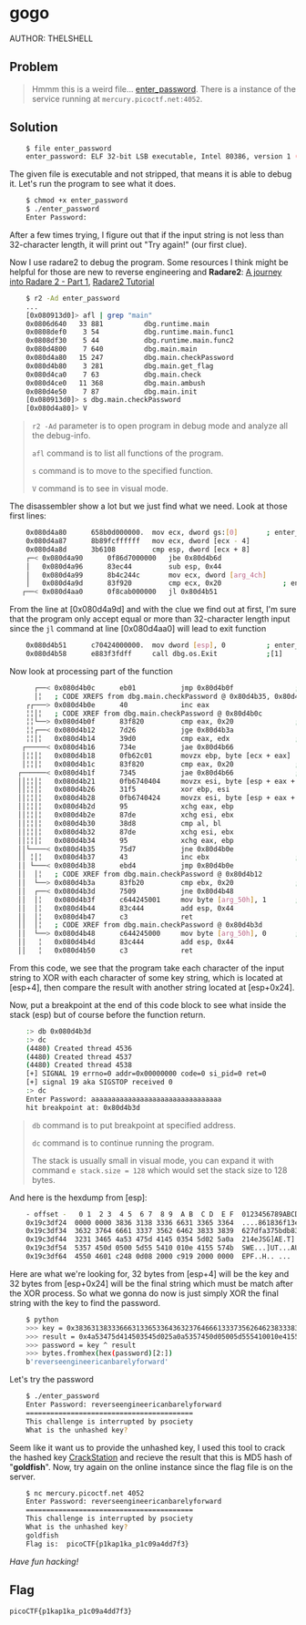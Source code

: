 # gogo
AUTHOR: THELSHELL
## Problem
> Hmmm this is a weird file... [enter_password](https://github.com/Henry1601/PicoCTF-Writeup/blob/main/Reverse%20Engineering/gogo/enter_password). There is a instance of the service running at `mercury.picoctf.net:4052`.
## Solution
```bash
	$ file enter_password 
	enter_password: ELF 32-bit LSB executable, Intel 80386, version 1 (SYSV), statically linked, Go BuildID=3-hVI6nMz0HbfIUMSEzq/TkiA8oRk8FHsCuRXIle2/C1my_KvOIt2KUk44LyQs/-XrwOx7UDhcGGdtF5xpG, with debug_info, not stripped
```
The given file is executable and not stripped, that means it is able to debug it. Let's run the program to see what it does.
```bash
	$ chmod +x enter_password
	$ ./enter_password                        
	Enter Password:
```
After a few times trying, I figure out that if the input string is not less than 32-character length, it will print out "Try again!" (our first clue).

Now I use radare2 to debug the program. Some resources I think might be helpful for those are new to reverse engineering and **Radare2**: [A journey into Radare 2 - Part 1](https://www.megabeets.net/a-journey-into-radare-2-part-1/), [Radare2 Tutorial](https://www.youtube.com/watch?v=oW8Ey5STrPI&list=PLg_QXA4bGHpvsW-qeoi3_yhiZg8zBzNwQ)
```bash
	$ r2 -Ad enter_password
	...
	[0x080913d0]> afl | grep "main"
	0x0806d640   33 881          dbg.runtime.main
	0x0808def0    3 54           dbg.runtime.main.func1
	0x0808df30    5 44           dbg.runtime.main.func2
	0x080d4800    7 640          dbg.main.main
	0x080d4a80   15 247          dbg.main.checkPassword
	0x080d4b80    3 281          dbg.main.get_flag
	0x080d4ca0    7 63           dbg.main.check
	0x080d4ce0   11 368          dbg.main.ambush
	0x080d4e50    7 87           dbg.main.init
	[0x080913d0]> s dbg.main.checkPassword 
	[0x080d4a80]> V
```
> `r2 -Ad` parameter is to open program in debug mode and analyze all the debug-info.
> 
> `afl` command is to list all functions of the program.
> 
> `s` command is to move to the specified function.
>
> `V` command is to see in visual mode.

The disassembler show a lot but we just find what we need. Look at those first lines:
```bash
	0x080d4a80      658b0d000000.  mov ecx, dword gs:[0]       ; enter_password.go:30    ; void main.checkPassword(string input,bool ~r1);
	0x080d4a87      8b89fcffffff   mov ecx, dword [ecx - 4]
	0x080d4a8d      3b6108         cmp esp, dword [ecx + 8]
    ┌─< 0x080d4a90      0f86d7000000   jbe 0x80d4b6d
    │   0x080d4a96      83ec44         sub esp, 0x44
    │   0x080d4a99      8b4c244c       mov ecx, dword [arg_4ch]
    │   0x080d4a9d      83f920         cmp ecx, 0x20               ; enter_password.go:31    ; 32
   ┌──< 0x080d4aa0      0f8cab000000   jl 0x80d4b51
```
From the line at [0x080d4a9d] and with the clue we find out at first, I'm sure that the program only accept equal or more than 32-character length input since the `jl` command at line [0x080d4aa0] will lead to exit function
```bash
	0x080d4b51      c70424000000.  mov dword [esp], 0          ; enter_password.go:32
	0x080d4b58      e883f3fdff     call dbg.os.Exit            ;[1]
```
Now look at processing part of the function
```bash
      ┌──< 0x080d4b0c      eb01           jmp 0x80d4b0f               ; enter_password.go:70
      │╎   ; CODE XREFS from dbg.main.checkPassword @ 0x80d4b35, 0x80d4b38
    ┌┌───> 0x080d4b0e      40             inc eax
    ╎╎│╎   ; CODE XREF from dbg.main.checkPassword @ 0x80d4b0c
    ╎╎└──> 0x080d4b0f      83f820         cmp eax, 0x20               ; 32
    ╎╎┌──< 0x080d4b12      7d26           jge 0x80d4b3a
    ╎╎│╎   0x080d4b14      39d0           cmp eax, edx                ; enter_password.go:71
   ┌─────< 0x080d4b16      734e           jae 0x80d4b66
   │╎╎│╎   0x080d4b18      0fb62c01       movzx ebp, byte [ecx + eax]
   │╎╎│╎   0x080d4b1c      83f820         cmp eax, 0x20               ; enter_password.go:70    ; 32
  ┌──────< 0x080d4b1f      7345           jae 0x80d4b66               ; enter_password.go:71
  ││╎╎│╎   0x080d4b21      0fb6740404     movzx esi, byte [esp + eax + 4]
  ││╎╎│╎   0x080d4b26      31f5           xor ebp, esi
  ││╎╎│╎   0x080d4b28      0fb6740424     movzx esi, byte [esp + eax + 0x24]
  ││╎╎│╎   0x080d4b2d      95             xchg eax, ebp
  ││╎╎│╎   0x080d4b2e      87de           xchg esi, ebx
  ││╎╎│╎   0x080d4b30      38d8           cmp al, bl
  ││╎╎│╎   0x080d4b32      87de           xchg esi, ebx
  ││╎╎│╎   0x080d4b34      95             xchg eax, ebp
  ││└────< 0x080d4b35      75d7           jne 0x80d4b0e
  ││ ╎│╎   0x080d4b37      43             inc ebx                     ; enter_password.go:72
  ││ └───< 0x080d4b38      ebd4           jmp 0x80d4b0e
  ││  │╎   ; CODE XREF from dbg.main.checkPassword @ 0x80d4b12
  ││  └──> 0x080d4b3a      83fb20         cmp ebx, 0x20               ; enter_password.go:75    ; 32
  ││  ┌──< 0x080d4b3d      7509           jne 0x80d4b48
  ││  │╎   0x080d4b3f      c644245001     mov byte [arg_50h], 1       ; enter_password.go:76
  ││  │╎   0x080d4b44      83c444         add esp, 0x44
  ││  │╎   0x080d4b47      c3             ret
  ││  │╎   ; CODE XREF from dbg.main.checkPassword @ 0x80d4b3d
  ││  └──> 0x080d4b48      c644245000     mov byte [arg_50h], 0       ; enter_password.go:78
  ││   ╎   0x080d4b4d      83c444         add esp, 0x44
  ││   ╎   0x080d4b50      c3             ret
```
From this code, we see that the program take each character of the input string to XOR with each character of some key string, which is located at [esp+4], then compare the result with another string located at [esp+0x24].

Now, put a breakpoint at the end of this code block to see what inside the stack (esp) but of course before the function return.
```bash
	:> db 0x080d4b3d
	:> dc
	(4480) Created thread 4536
	(4480) Created thread 4537
	(4480) Created thread 4538
	[+] SIGNAL 19 errno=0 addr=0x00000000 code=0 si_pid=0 ret=0
	[+] signal 19 aka SIGSTOP received 0
	:> dc
	Enter Password: aaaaaaaaaaaaaaaaaaaaaaaaaaaaaaaa
	hit breakpoint at: 0x80d4b3d
```
> `db` command is to put breakpoint at specified address.
>
>`dc` command is to continue running the program.
>
> The stack is usually small in visual mode, you can expand it with command `e stack.size = 128` which would set the stack size to 128 bytes.

And here is the hexdump from [esp]:
```bash
	- offset -   0 1  2 3  4 5  6 7  8 9  A B  C D  E F  0123456789ABCDEF
	0x19c3df24  0000 0000 3836 3138 3336 6631 3365 3364  ....861836f13e3d
	0x19c3df34  3632 3764 6661 3337 3562 6462 3833 3839  627dfa375bdb8389
	0x19c3df44  3231 3465 4a53 475d 4145 0354 5d02 5a0a  214eJSG]AE.T].Z.
	0x19c3df54  5357 450d 0500 5d55 5410 010e 4155 574b  SWE...]UT...AUWK
	0x19c3df64  4550 4601 c248 0d08 2000 c919 2000 0000  EPF..H.. ... ...
```
Here are what we're looking for, 32 bytes from [esp+4] will be the key and 32 bytes from [esp+0x24] will be the final string which must be match after the XOR process. So what we gonna do now is just simply XOR the final string with the key to find the password.
```bash
	$ python
	>>> key = 0x3836313833366631336533643632376466613337356264623833383932313465
	>>> result = 0x4a53475d414503545d025a0a5357450d05005d555410010e4155574b45504601
	>>> password = key ^ result
	>>> bytes.fromhex(hex(password)[2:])
	b'reverseengineericanbarelyforward'
```
Let's try the password
```bash
	$ ./enter_password 
	Enter Password: reverseengineericanbarelyforward
	=========================================
	This challenge is interrupted by psociety
	What is the unhashed key?
```
Seem like it want us to provide the unhashed key, I used this tool to crack the hashed key [CrackStation](https://crackstation.net/) and recieve the result that this is MD5 hash of "**goldfish**". Now, try again on the online instance since the flag file is on the server.
```bash
	$ nc mercury.picoctf.net 4052
	Enter Password: reverseengineericanbarelyforward
	=========================================
	This challenge is interrupted by psociety
	What is the unhashed key?
	goldfish
	Flag is:  picoCTF{p1kap1ka_p1c09a4dd7f3}
```

*Have fun hacking!*
## Flag
`picoCTF{p1kap1ka_p1c09a4dd7f3}`
